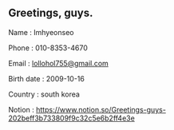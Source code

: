 ## Greetings, guys.

Name : Imhyeonseo

Phone : 010-8353-4670

Email : lollohol755@gmail.com

Birth date : 2009-10-16

Country : south korea

Notion : https://www.notion.so/Greetings-guys-202beff3b733809f9c32c5e6b2ff4e3e
<!--
**imhyeonseo/imhyeonseo** is a ✨ _special_ ✨ repository because its `README.md` (this file) appears on your GitHub profile.

Here are some ideas to get you started:

- 🔭 I’m currently working on ...
- 🌱 I’m currently learning ...
- 👯 I’m looking to collaborate on ...
- 🤔 I’m looking for help with ...
- 💬 Ask me about ...
- 📫 How to reach me: ...
- 😄 Pronouns: ...
- ⚡ Fun fact: ...
-->
